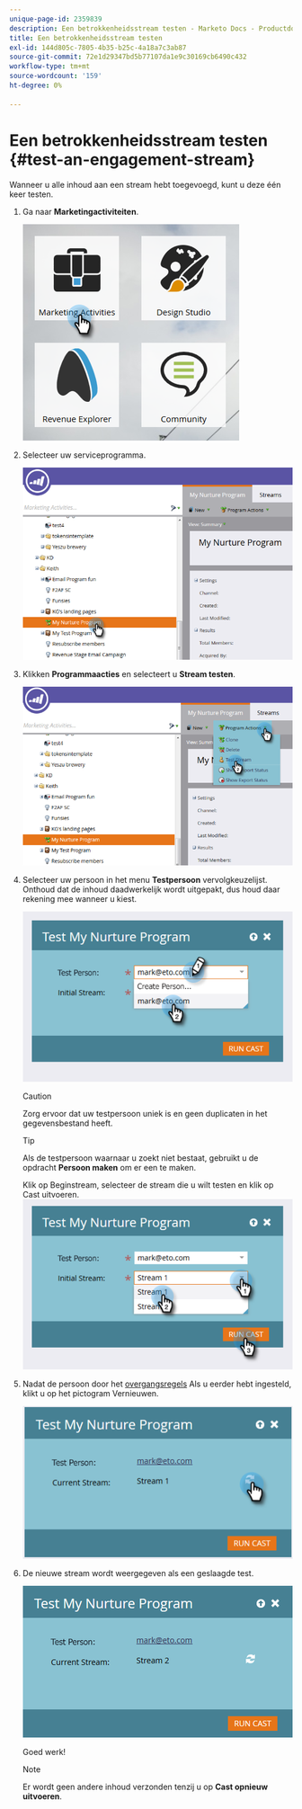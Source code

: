 ```yaml
---
unique-page-id: 2359839
description: Een betrokkenheidsstream testen - Marketo Docs - Productdocumentatie
title: Een betrokkenheidsstream testen
exl-id: 144d805c-7805-4b35-b25c-4a18a7c3ab87
source-git-commit: 72e1d29347bd5b77107da1e9c30169cb6490c432
workflow-type: tm+mt
source-wordcount: '159'
ht-degree: 0%

---
```


# Een betrokkenheidsstream testen {#test-an-engagement-stream}

Wanneer u alle inhoud aan een stream hebt toegevoegd, kunt u deze één keer testen.

1. Ga naar **Marketingactiviteiten**.

   ![](assets/one.png)

1. Selecteer uw serviceprogramma.

   ![](assets/two.png)

1. Klikken **Programmaacties** en selecteert u **Stream testen**.

   ![](assets/three.png)

1. Selecteer uw persoon in het menu **Testpersoon** vervolgkeuzelijst. Onthoud dat de inhoud daadwerkelijk wordt uitgepakt, dus houd daar rekening mee wanneer u kiest.

   ![](assets/four-rubix.png)

   >[!CAUTION]
   >
   >Zorg ervoor dat uw testpersoon uniek is en geen duplicaten in het gegevensbestand heeft.

   >[!TIP]
   >
   >Als de testpersoon waarnaar u zoekt niet bestaat, gebruikt u de opdracht **Persoon maken** om er een te maken.

   Klik op Beginstream, selecteer de stream die u wilt testen en klik op Cast uitvoeren.
   ![](assets/five-rubiks.png)

1. Nadat de persoon door het [overgangsregels](/help/marketo/product-docs/email-marketing/drip-nurturing/engagement-program-streams/transition-people-between-engagement-streams.md) Als u eerder hebt ingesteld, klikt u op het pictogram Vernieuwen.

   ![](assets/six-rubiks.png)

1. De nieuwe stream wordt weergegeven als een geslaagde test.

   ![](assets/seven-rubiks.png)

   Goed werk!

   >[!NOTE]
   >
   >Er wordt geen andere inhoud verzonden tenzij u op **Cast opnieuw uitvoeren**.

